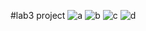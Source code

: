 #lab3 project
![a](https://user-images.githubusercontent.com/75589489/108710563-0d7e5900-7536-11eb-91d0-b693b9880b4d.png)
![b](https://user-images.githubusercontent.com/75589489/108711222-d8263b00-7536-11eb-8ab3-67a7ae68d1a6.png)
![c](https://user-images.githubusercontent.com/75589489/108711270-e96f4780-7536-11eb-88ee-4a08c94b5345.png)
![d](https://user-images.githubusercontent.com/75589489/108711317-fee47180-7536-11eb-841e-c212343b88c6.png)
